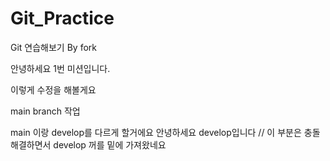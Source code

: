 # Git_Practice
Git 연습해보기 By fork


안녕하세요 1번 미션입니다.


이렇게 수정을 해볼게요

main branch 작업

main 이랑 develop를 다르게 할거에요
안녕하세요 develop입니다 // 이 부분은 충돌해결하면서 develop 꺼를 밑에 가져왔네요

